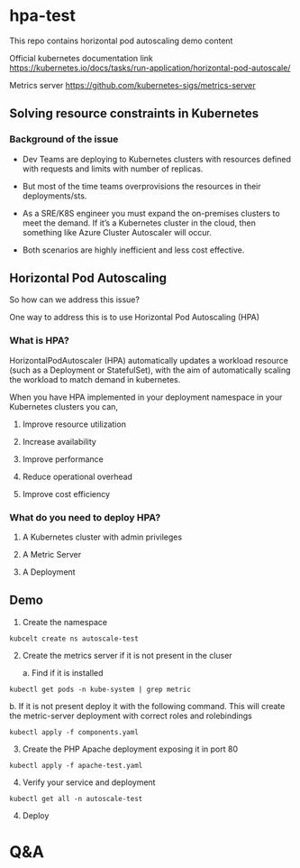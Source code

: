 # hpa-test
This repo contains horizontal pod autoscaling demo content

Official kubernetes documentation link  https://kubernetes.io/docs/tasks/run-application/horizontal-pod-autoscale/

Metrics server https://github.com/kubernetes-sigs/metrics-server 

## Solving resource constraints in Kubernetes

### Background of the issue

* Dev Teams are deploying to Kubernetes clusters with resources defined with requests and
limits with number of replicas.

* But most of the time teams overprovisions the resources in their deployments/sts.

* As a SRE/K8S engineer you must expand the on-premises clusters to meet the demand. If it’s a Kubernetes cluster in the cloud, then something like Azure Cluster Autoscaler will occur.

* Both scenarios are highly inefficient and less cost effective.

## Horizontal Pod Autoscaling

So how can we address this issue?

One way to address this is to use Horizontal Pod Autoscaling (HPA)

### What is HPA?

HorizontalPodAutoscaler (HPA) automatically updates a workload resource (such as a Deployment or StatefulSet), with the aim of automatically scaling the workload to match demand in kubernetes. 

When you have HPA implemented in your deployment namespace in your Kubernetes clusters you can,

1. Improve resource utilization

2. Increase availability

3. Improve performance

4. Reduce operational overhead

5. Improve cost efficiency

### What do you need to deploy HPA?

1. A Kubernetes cluster with admin privileges

2. A Metric Server

3. A Deployment

## Demo 

1. Create the namespace 

```
kubcelt create ns autoscale-test
```

2. Create the metrics server if it is not present in the cluser 

   a. Find if it is installed 

```
kubectl get pods -n kube-system | grep metric
```
  
  b. If it is not present deploy it with the following command. This will create the metric-server deployment with correct roles and rolebindings

```
kubectl apply -f components.yaml
```

3. Create the PHP Apache deployment exposing it in port 80

```
kubectl apply -f apache-test.yaml
```

4. Verify your service and deployment 

```
kubectl get all -n autoscale-test
```

4. Deploy  

# Q&A
